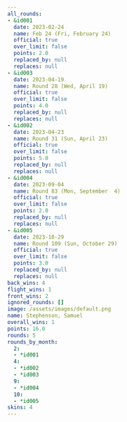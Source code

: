 ```yaml
---
all_rounds:
- &id001
  date: 2023-02-24
  name: Feb 24 (Fri, February 24)
  official: true
  over_limit: false
  points: 2.0
  replaced_by: null
  replaces: null
- &id003
  date: 2023-04-19
  name: Round 28 (Wed, April 19)
  official: true
  over_limit: false
  points: 4.0
  replaced_by: null
  replaces: null
- &id002
  date: 2023-04-23
  name: Round 31 (Sun, April 23)
  official: true
  over_limit: false
  points: 5.0
  replaced_by: null
  replaces: null
- &id004
  date: 2023-09-04
  name: Round 83 (Mon, September  4)
  official: true
  over_limit: false
  points: 2.0
  replaced_by: null
  replaces: null
- &id005
  date: 2023-10-29
  name: Round 109 (Sun, October 29)
  official: true
  over_limit: false
  points: 3.0
  replaced_by: null
  replaces: null
back_wins: 4
flight_wins: 1
front_wins: 2
ignored_rounds: []
image: /assets/images/default.png
name: Stephenson, Samuel
overall_wins: 1
points: 16.0
rounds: 5
rounds_by_month:
  2:
  - *id001
  4:
  - *id002
  - *id003
  9:
  - *id004
  10:
  - *id005
skins: 4
---
```

